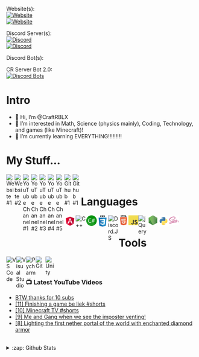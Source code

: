 Website(s): <br>
[![Website](https://img.shields.io/website?label=craftrblx.github.io&style=for-the-badge&url=https%3A%2F%2Fcraftrblx.github.io)](https://craftrblx.github.io) <br>
[![Website](https://img.shields.io/website?label=saisiddhish.github.io&style=for-the-badge&url=https%3A%2F%2Fsaisiddhish.github.io)](https://saisiddhish.github.io) <br>

Discord Server(s): <br>
[![Discord](https://img.shields.io/discord/864278380785958963?color=%235865F2&label=Discord%20(new)&logo=Discord&style=for-the-badge)](https://discord.gg/SFQ8VmyKM3) <br>
[![Discord](https://img.shields.io/discord/727323216367845417?color=%235865F2&label=Discord%20%28old%29&logo=Discord&logoColor=%235865F2&style=for-the-badge)](https://discord.gg/BHhV8fH) <br>

Discord Bot(s): <br>
<!-- [![Discord Bots](https://top.gg/api/widget/873040125012090891.svg)](https://top.gg/bot/873040125012090891) <br> -->
CR Server Bot 2.0: <br>
[![Discord Bots](https://top.gg/api/widget/status/817498208615137281.svg?noavatar=true)](https://top.gg/bot/817498208615137281)

# Intro
- 👋 Hi, I’m @CraftRBLX
- 👀 I’m interested in Math, Science (physics mainly), Coding, Technology, and games (like Minecraft)!
- 🌱 I’m currently learning EVERYTHING!!!!!!!!!

# My Stuff...

[<img align="left" alt="Website #1" width="22px" src="https://craftrblx.github.io/CraftRBLX/internet_symbol_2x.png" />][websitecrold]
[<img align="left" alt="Website #2" width="22px" src="https://craftrblx.github.io/CraftRBLX/internet_symbol_2x.png" />][websitesaiadvancedportfolio]
[<img align="left" alt="YouTube Channel #1" width="22px" src="https://craftrblx.github.io/CraftRBLX/yt_logo.png" />][ytcrebooted]
[<img align="left" alt="YouTube Channel #2" width="22px" src="https://craftrblx.github.io/CraftRBLX/yt_logo.png" />][ytcodevibes]
[<img align="left" alt="YouTube Channel #3" width="22px" src="https://craftrblx.github.io/CraftRBLX/yt_logo.png" />][ytcrold]
[<img align="left" alt="YouTube Channel #4" width="22px" src="https://craftrblx.github.io/CraftRBLX/yt_logo.png" />][yttechmcgamez]
[<img align="left" alt="YouTube Channel #5" width="22px" src="https://craftrblx.github.io/CraftRBLX/yt_logo.png" />][yttechmcgamezvlogs]
[<img align="left" alt="Github #1" width="22px" src="https://craftrblx.github.io/CraftRBLX/github3_logo.png" />][githubcr]
[<img align="left" alt="Github #1" width="22px" src="https://craftrblx.github.io/CraftRBLX/github3_logo.png" />][githubsai]

[websitecrold]: https://craftrblx.github.io
[websitesaiadvancedportfolio]: https://saisiddhish.github.io/advanced-portfolio
[ytcrebooted]: https://youtube.com/c/CraftRBLX
[ytcodevibes]: https://www.youtube.com/channel/UC2OUBrGSPqJBm4A32YVbe9A
[ytcrold]: https://youtube.com/channel/UCEh6ZxENe-OzEu_tl3t3s-w
[yttechmcgamez]: https://youtube.com/channel/UCMUr84eGnS0x4uspwzbd-7w
[yttechmcgamezvlogs]: https://youtube.com/channel/UCKhggC_tm96F031zjJjEOzw
[githubcr]: https://github.com/CraftRBLX
[githubsai]: https://github.com/saisiddhish
  
<br>

# Languages

[<img align="left" alt="Angular" width="30px" src="https://raw.githubusercontent.com/github/explore/80688e429a7d4ef2fca1e82350fe8e3517d3494d/topics/angular/angular.png" />](https://angular.io/)
[<img align="left" alt="C++" width="28px" src="https://craftrblx.github.io/CraftRBLX/cpp_logo.png" />](https://isocpp.org/)
[<img align="left" alt="C#" width="28px" src="https://raw.githubusercontent.com/github/explore/80688e429a7d4ef2fca1e82350fe8e3517d3494d/topics/csharp/csharp.png" />](https://docs.microsoft.com/en-us/dotnet/csharp/)
[<img align="left" alt="CSS3" width="30px" src="https://raw.githubusercontent.com/github/explore/80688e429a7d4ef2fca1e82350fe8e3517d3494d/topics/css/css.png" />](https://www.w3.org/TR/CSS/#css)
[<img align="left" alt="Discord.JS" width="28px" src="https://jasonhaxstuff.gallerycdn.vsassets.io/extensions/jasonhaxstuff/discord-js-tools/0.0.3/1530824658924/Microsoft.VisualStudio.Services.Icons.Default" />](https://www.discord.js.org/)
[<img align="left" alt="HTML5" width="26px" src="https://raw.githubusercontent.com/github/explore/80688e429a7d4ef2fca1e82350fe8e3517d3494d/topics/html/html.png" />](https://html.spec.whatwg.org/)
[<img align="left" alt="Javascript (ECMAScript 5)" width="26px" src="https://raw.githubusercontent.com/github/explore/80688e429a7d4ef2fca1e82350fe8e3517d3494d/topics/javascript/javascript.png" />](https://en.wikipedia.org/wiki/JavaScript/)
[<img align="left" alt="jQuery" width="26px" src="https://craftrblx.github.io/CraftRBLX/jquery2_logo.png" />](https://jquery.com/)
[<img align="left" alt="Node.JS" width="26px" src="https://raw.githubusercontent.com/github/explore/80688e429a7d4ef2fca1e82350fe8e3517d3494d/topics/nodejs/nodejs.png" />](https://nodejs.org/en/)
[<img align="left" alt="Python" width="30px" src="https://raw.githubusercontent.com/github/explore/80688e429a7d4ef2fca1e82350fe8e3517d3494d/topics/python/python.png" />](https://www.python.org/)
[<img align="left" alt="SASS" width="26px" src="https://raw.githubusercontent.com/github/explore/80688e429a7d4ef2fca1e82350fe8e3517d3494d/topics/sass/sass.png" />](https://sass-lang.com/)


<br>

# Tools

[<img align="left" alt="VS Code" width="26px" src="https://craftrblx.github.io/CraftRBLX/vscode_logo.png" />](https://code.visualstudio.com/)
[<img align="left" alt="Visual Studio" width="26px" src="https://craftrblx.github.io/CraftRBLX/vs2_logo.png" />](https://visualstudio.microsoft.com/)
[<img align="left" alt="Pycharm" width="26px" src="https://craftrblx.github.io/CraftRBLX/pycharm_logo.png" />](https://www.jetbrains.com/pycharm/)
[<img align="left" alt="Git" width="26px" src="https://craftrblx.github.io/CraftRBLX/git2_logo.png" />](https://www.git-scm.com/)
[<img align="left" alt="Unity" width="26px" src="https://craftrblx.github.io/CraftRBLX/unity_logo.png" />](https://www.unity.com/)

<br>
<br>

### 📺 Latest YouTube Videos
<!-- YOUTUBE:START -->
- [BTW thanks for 10 subs](https://www.youtube.com/watch?v=_mQZhFwh4E4)
- [[11] Finishing a game be liek #shorts](https://www.youtube.com/watch?v=hMP56OGw5CQ)
- [[10] Minecraft TV #shorts](https://www.youtube.com/watch?v=3mZDugSth9I)
- [[9] Me and Gang when we see the imposter venting!](https://www.youtube.com/watch?v=BpyW0Rh47eM)
- [[8] Lighting the first nether portal of the world with enchanted diamond armor](https://www.youtube.com/watch?v=jLqnw31q9aY)
<!-- YOUTUBE:END -->
  
<br>

<details>
  <summary>:zap: Github Stats</summary>
  
  <img align="left" alt="CraftRBLX's GitHub Stats" src="https://github-readme-stats.vercel.app/api?username=CraftRBLX&show_icons=true&hide_border=true&hide=stars&count_private=true&theme=dark&bg_color=0d1117" />

</details>
